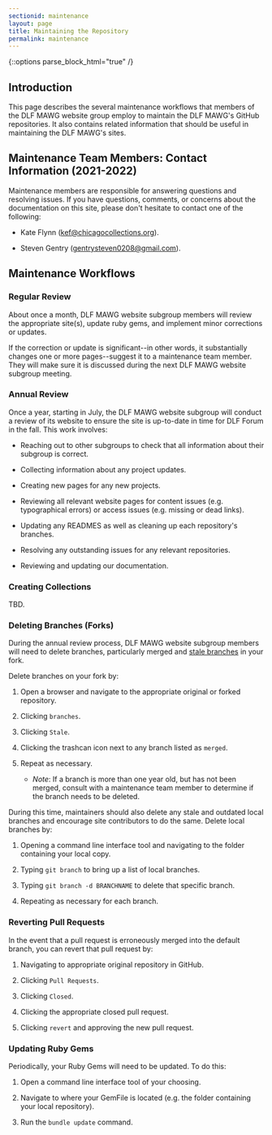 ```yaml
---
sectionid: maintenance
layout: page
title: Maintaining the Repository
permalink: maintenance
---
```


{::options parse_block_html="true" /}

<h2>Introduction</h2>

This page describes the several maintenance workflows that members of the DLF MAWG website group employ to maintain the DLF MAWG's GitHub repositories. It also contains related information that should be useful in maintaining the DLF MAWG's sites.

<h2>Maintenance Team Members: Contact Information (2021-2022)</h2>

Maintenance members are responsible for answering questions and resolving issues. If you have questions, comments, or concerns about the documentation on this site, please don't hesitate to contact one of the following:

- Kate Flynn (kef@chicagocollections.org). 

- Steven Gentry (gentrysteven0208@gmail.com). 

<h2>Maintenance Workflows</h2>

<h3>Regular Review</h3>

About once a month, DLF MAWG website subgroup members will review the appropriate site(s), update ruby gems, and implement minor corrections or updates.

If the correction or update is significant--in other words, it substantially changes one or more pages--suggest it to a maintenance team member. They will make sure it is discussed during the next DLF MAWG website subgroup meeting.

<h3>Annual Review</h3>

Once a year, starting in July, the DLF MAWG website subgroup will conduct a review of its website to ensure the site is up-to-date in time for DLF Forum in the fall. This work involves:

- Reaching out to other subgroups to check that all information about their subgroup is correct.

- Collecting information about any project updates.

- Creating new pages for any new projects.

- Reviewing all relevant website pages for content issues (e.g. typographical errors) or access issues (e.g. missing or dead links).

- Updating any READMES as well as cleaning up each repository's branches.

- Resolving any outstanding issues for any relevant repositories. 

- Reviewing and updating our documentation.

<h3>Creating Collections</h3>

TBD.

<h3>Deleting Branches (Forks)</h3>

During the annual review process, DLF MAWG website subgroup members will need to delete branches, particularly merged and [stale branches](https://docs.github.com/en/github/administering-a-repository/managing-branches-in-your-repository/viewing-branches-in-your-repository) in your fork.

Delete branches on your fork by:

1. Open a browser and navigate to the appropriate original or forked repository.

2. Clicking ```branches```.

3. Clicking ```Stale```.

4. Clicking the trashcan icon next to any branch listed as ```merged```.

5. Repeat as necessary.

	- *Note*: If a branch is more than one year old, but has not been merged, consult with a maintenance team member to determine if the branch needs to be deleted.
	
During this time, maintainers should also delete any stale and outdated local branches and encourage site contributors to do the same. Delete local branches by:

1. Opening a command line interface tool and navigating to the folder containing your local copy.

2. Typing ```git branch``` to bring up a list of local branches.

3. Typing ```git branch -d BRANCHNAME``` to delete that specific branch.

4. Repeating as necessary for each branch. 

<h3>Reverting Pull Requests</h3>

In the event that a pull request is erroneously merged into the default branch, you can revert that pull request by:

1. Navigating to appropriate original repository in GitHub.

2. Clicking ```Pull Requests```.

3. Clicking  ```Closed```.

4. Clicking the appropriate closed pull request.

5. Clicking ```revert``` and approving the new pull request.

<h3>Updating Ruby Gems</h3>

Periodically, your Ruby Gems will need to be updated. To do this:

1. Open a command line interface tool of your choosing.

2. Navigate to where your GemFile is located (e.g. the folder containing your local repository). 

3. Run the ```bundle update``` command.
